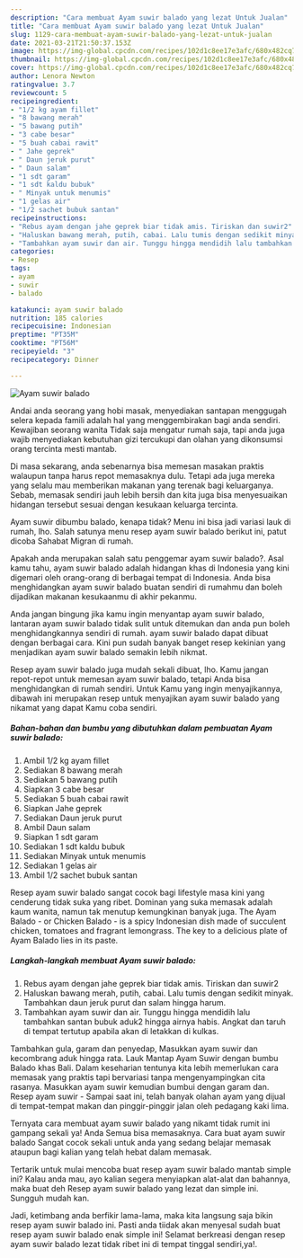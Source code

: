 ```yaml
---
description: "Cara membuat Ayam suwir balado yang lezat Untuk Jualan"
title: "Cara membuat Ayam suwir balado yang lezat Untuk Jualan"
slug: 1129-cara-membuat-ayam-suwir-balado-yang-lezat-untuk-jualan
date: 2021-03-21T21:50:37.153Z
image: https://img-global.cpcdn.com/recipes/102d1c8ee17e3afc/680x482cq70/ayam-suwir-balado-foto-resep-utama.jpg
thumbnail: https://img-global.cpcdn.com/recipes/102d1c8ee17e3afc/680x482cq70/ayam-suwir-balado-foto-resep-utama.jpg
cover: https://img-global.cpcdn.com/recipes/102d1c8ee17e3afc/680x482cq70/ayam-suwir-balado-foto-resep-utama.jpg
author: Lenora Newton
ratingvalue: 3.7
reviewcount: 5
recipeingredient:
- "1/2 kg ayam fillet"
- "8 bawang merah"
- "5 bawang putih"
- "3 cabe besar"
- "5 buah cabai rawit"
- " Jahe geprek"
- " Daun jeruk purut"
- " Daun salam"
- "1 sdt garam"
- "1 sdt kaldu bubuk"
- " Minyak untuk menumis"
- "1 gelas air"
- "1/2 sachet bubuk santan"
recipeinstructions:
- "Rebus ayam dengan jahe geprek biar tidak amis. Tiriskan dan suwir2"
- "Haluskan bawang merah, putih, cabai. Lalu tumis dengan sedikit minyak. Tambahkan daun jeruk purut dan salam hingga harum."
- "Tambahkan ayam suwir dan air. Tunggu hingga mendidih lalu tambahkan santan bubuk aduk2 hingga airnya habis. Angkat dan taruh di tempat tertutup apabila akan di letakkan di kulkas."
categories:
- Resep
tags:
- ayam
- suwir
- balado

katakunci: ayam suwir balado 
nutrition: 185 calories
recipecuisine: Indonesian
preptime: "PT35M"
cooktime: "PT56M"
recipeyield: "3"
recipecategory: Dinner

---
```



![Ayam suwir balado](https://img-global.cpcdn.com/recipes/102d1c8ee17e3afc/680x482cq70/ayam-suwir-balado-foto-resep-utama.jpg)

Andai anda seorang yang hobi masak, menyediakan santapan menggugah selera kepada famili adalah hal yang menggembirakan bagi anda sendiri. Kewajiban seorang  wanita Tidak saja mengatur rumah saja, tapi anda juga wajib menyediakan kebutuhan gizi tercukupi dan olahan yang dikonsumsi orang tercinta mesti mantab.

Di masa  sekarang, anda sebenarnya bisa memesan masakan praktis walaupun tanpa harus repot memasaknya dulu. Tetapi ada juga mereka yang selalu mau memberikan makanan yang terenak bagi keluarganya. Sebab, memasak sendiri jauh lebih bersih dan kita juga bisa menyesuaikan hidangan tersebut sesuai dengan kesukaan keluarga tercinta. 

Ayam suwir dibumbu balado, kenapa tidak? Menu ini bisa jadi variasi lauk di rumah, lho. Salah satunya menu resep ayam suwir balado berikut ini, patut dicoba Sahabat Migran di rumah.

Apakah anda merupakan salah satu penggemar ayam suwir balado?. Asal kamu tahu, ayam suwir balado adalah hidangan khas di Indonesia yang kini digemari oleh orang-orang di berbagai tempat di Indonesia. Anda bisa menghidangkan ayam suwir balado buatan sendiri di rumahmu dan boleh dijadikan makanan kesukaanmu di akhir pekanmu.

Anda jangan bingung jika kamu ingin menyantap ayam suwir balado, lantaran ayam suwir balado tidak sulit untuk ditemukan dan anda pun boleh menghidangkannya sendiri di rumah. ayam suwir balado dapat dibuat dengan berbagai cara. Kini pun sudah banyak banget resep kekinian yang menjadikan ayam suwir balado semakin lebih nikmat.

Resep ayam suwir balado juga mudah sekali dibuat, lho. Kamu jangan repot-repot untuk memesan ayam suwir balado, tetapi Anda bisa menghidangkan di rumah sendiri. Untuk Kamu yang ingin menyajikannya, dibawah ini merupakan resep untuk menyajikan ayam suwir balado yang nikamat yang dapat Kamu coba sendiri.

<!--inarticleads1-->

##### Bahan-bahan dan bumbu yang dibutuhkan dalam pembuatan Ayam suwir balado:

1. Ambil 1/2 kg ayam fillet
1. Sediakan 8 bawang merah
1. Sediakan 5 bawang putih
1. Siapkan 3 cabe besar
1. Sediakan 5 buah cabai rawit
1. Siapkan  Jahe geprek
1. Sediakan  Daun jeruk purut
1. Ambil  Daun salam
1. Siapkan 1 sdt garam
1. Sediakan 1 sdt kaldu bubuk
1. Sediakan  Minyak untuk menumis
1. Sediakan 1 gelas air
1. Ambil 1/2 sachet bubuk santan


Resep ayam suwir balado sangat cocok bagi lifestyle masa kini yang cenderung tidak suka yang ribet. Dominan yang suka memasak adalah kaum wanita, namun tak menutup kemungkinan banyak juga. The Ayam Balado - or Chicken Balado - is a spicy Indonesian dish made of succulent chicken, tomatoes and fragrant lemongrass. The key to a delicious plate of Ayam Balado lies in its paste. 

<!--inarticleads2-->

##### Langkah-langkah membuat Ayam suwir balado:

1. Rebus ayam dengan jahe geprek biar tidak amis. Tiriskan dan suwir2
1. Haluskan bawang merah, putih, cabai. Lalu tumis dengan sedikit minyak. Tambahkan daun jeruk purut dan salam hingga harum.
1. Tambahkan ayam suwir dan air. Tunggu hingga mendidih lalu tambahkan santan bubuk aduk2 hingga airnya habis. Angkat dan taruh di tempat tertutup apabila akan di letakkan di kulkas.


Tambahkan gula, garam dan penyedap, Masukkan ayam suwir dan kecombrang aduk hingga rata. Lauk Mantap Ayam Suwir dengan bumbu Balado khas Bali. Dalam keseharian tentunya kita lebih memerlukan cara memasak yang praktis tapi bervariasi tanpa mengenyampingkan cita rasanya. Masukkan ayam suwir kemudian bumbui dengan garam dan. Resep ayam suwir - Sampai saat ini, telah banyak olahan ayam yang dijual di tempat-tempat makan dan pinggir-pinggir jalan oleh pedagang kaki lima. 

Ternyata cara membuat ayam suwir balado yang nikamt tidak rumit ini gampang sekali ya! Anda Semua bisa memasaknya. Cara buat ayam suwir balado Sangat cocok sekali untuk anda yang sedang belajar memasak ataupun bagi kalian yang telah hebat dalam memasak.

Tertarik untuk mulai mencoba buat resep ayam suwir balado mantab simple ini? Kalau anda mau, ayo kalian segera menyiapkan alat-alat dan bahannya, maka buat deh Resep ayam suwir balado yang lezat dan simple ini. Sungguh mudah kan. 

Jadi, ketimbang anda berfikir lama-lama, maka kita langsung saja bikin resep ayam suwir balado ini. Pasti anda tiidak akan menyesal sudah buat resep ayam suwir balado enak simple ini! Selamat berkreasi dengan resep ayam suwir balado lezat tidak ribet ini di tempat tinggal sendiri,ya!.

